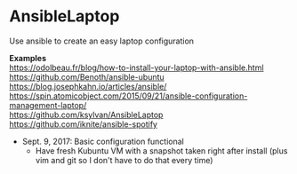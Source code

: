 # AnsibleLaptop
Use ansible to create an easy laptop configuration


**Examples**  
https://odolbeau.fr/blog/how-to-install-your-laptop-with-ansible.html  
https://github.com/Benoth/ansible-ubuntu  
https://blog.josephkahn.io/articles/ansible/  
https://spin.atomicobject.com/2015/09/21/ansible-configuration-management-laptop/  
https://github.com/ksylvan/AnsibleLaptop  
https://github.com/iknite/ansible-spotify  


 - Sept. 9, 2017: Basic configuration functional  
	- Have fresh Kubuntu VM with a snapshot taken right after install (plus vim and git so I don't have to do that every time)

